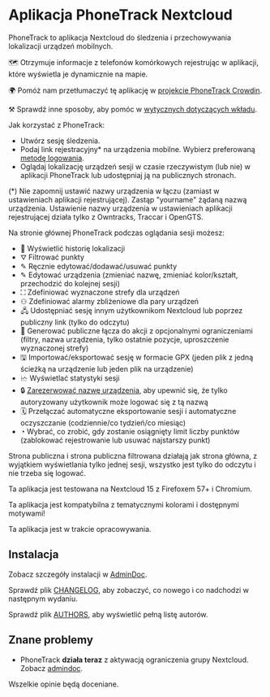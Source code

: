 # Aplikacja PhoneTrack Nextcloud

PhoneTrack to aplikacja Nextcloud do śledzenia i przechowywania lokalizacji urządzeń mobilnych.

🗺 Otrzymuje informacje z telefonów komórkowych rejestrując w aplikacji, które wyświetla je dynamicznie na mapie.

🌍 Pomóż nam przetłumaczyć tę aplikację w [projekcie PhoneTrack Crowdin](https://crowdin.com/project/phonetrack).

⚒ Sprawdź inne sposoby, aby pomóc w [wytycznych dotyczących wkładu](https://gitlab.com/eneiluj/phonetrack-oc/blob/master/CONTRIBUTING.md).

Jak korzystać z PhoneTrack:

* Utwórz sesję śledzenia.
* Podaj link rejestracyjny\* na urządzenia mobilne. Wybierz preferowaną [metodę logowania](https://gitlab.com/eneiluj/phonetrack-oc/wikis/userdoc#logging-methods).
* Oglądaj lokalizację urządzeń sesji w czasie rzeczywistym (lub nie) w aplikacji PhoneTrack lub udostępniaj ją na publicznych stronach.

(\*) Nie zapomnij ustawić nazwy urządzenia w łączu (zamiast w ustawieniach aplikacji rejestrującej). Zastąp "yourname" żądaną nazwą urządzenia. Ustawienie nazwy urządzenia w ustawieniach aplikacji rejestrującej działa tylko z Owntracks, Traccar i OpenGTS.

Na stronie głównej PhoneTrack podczas oglądania sesji możesz:

* 📍 Wyświetlić historię lokalizacji
* ⛛ Filtrować punkty
* ✎ Ręcznie edytować/dodawać/usuwać punkty
* ✎ Edytować urządzenia (zmieniać nazwę, zmieniać kolor/kształt, przechodzić do kolejnej sesji)
* ⛶ Zdefiniować wyznaczone strefy dla urządzeń
* ⚇ Zdefiniować alarmy zbliżeniowe dla pary urządzeń
* 🖧 Udostępniać sesję innym użytkownikom Nextcloud lub poprzez publiczny link (tylko do odczytu)
* 🔗 Generować publiczne łącza do akcji z opcjonalnymi ograniczeniami (filtry, nazwa urządzenia, tylko ostatnie pozycje, uproszczenie wyznaczonej strefy)
* 🖫 Importować/eksportować sesję w formacie GPX (jeden plik z jedną ścieżką na urządzenie lub jeden plik na urządzenie)
* 🗠 Wyświetlać statystyki sesji
* 🔒 [Zarezerwować nazwę urządzenia](https://gitlab.com/eneiluj/phonetrack-oc/wikis/userdoc#device-name-reservation), aby upewnić się, że tylko autoryzowany użytkownik może logować się z tą nazwą
* 🗓 Przełączać automatyczne eksportowanie sesji i automatyczne oczyszczanie (codziennie/co tydzień/co miesiąc)
* ◔ Wybrać, co zrobić, gdy zostanie osiągnięty limit liczby punktów (zablokować rejestrowanie lub usuwać najstarszy punkt)

Strona publiczna i strona publiczna filtrowana działają jak strona główna, z wyjątkiem wyświetlania tylko jednej sesji, wszystko jest tylko do odczytu i nie trzeba się logować.

Ta aplikacja jest testowana na Nextcloud 15 z Firefoxem 57+ i Chromium.

Ta aplikacja jest kompatybilna z tematycznymi kolorami i dostępnymi motywami!

Ta aplikacja jest w trakcie opracowywania.

## Instalacja

Zobacz szczegóły instalacji w [AdminDoc](https://gitlab.com/eneiluj/phonetrack-oc/wikis/admindoc).

Sprawdź plik [CHANGELOG](https://gitlab.com/eneiluj/phonetrack-oc/blob/master/CHANGELOG.md#change-log), aby zobaczyć, co nowego i co nadchodzi w następnym wydaniu.

Sprawdź plik [AUTHORS](https://gitlab.com/eneiluj/phonetrack-oc/blob/master/AUTHORS.md#authors), aby wyświetlić pełną listę autorów.

## Znane problemy

* PhoneTrack **działa teraz** z aktywacją ograniczenia grupy Nextcloud. Zobacz [admindoc](https://gitlab.com/eneiluj/phonetrack-oc/wikis/admindoc#issue-with-phonetrack-restricted-to-some-groups-in-nextcloud).

Wszelkie opinie będą doceniane.